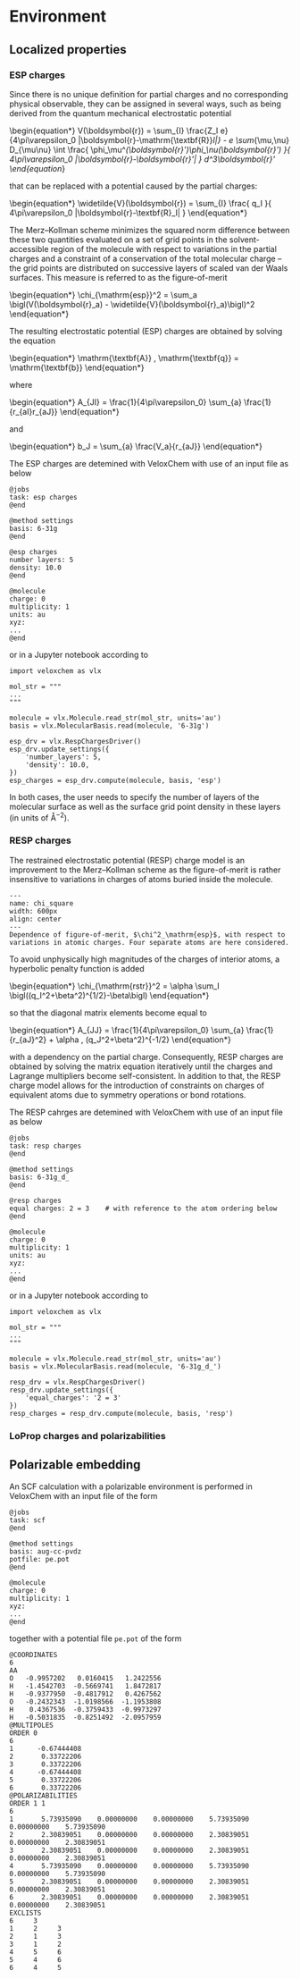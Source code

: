 # Environment

## Localized properties

### ESP charges

Since there is no unique definition for partial charges and no corresponding physical observable, they can be assigned in several ways, such as being derived from the quantum mechanical electrostatic potential

\begin{equation*}
V(\boldsymbol{r}) = 
\sum_{I}
\frac{Z_I e}{4\pi\varepsilon_0 |\boldsymbol{r}-\mathrm{\textbf{R}}_I|} - e
\sum_{\mu,\nu}
D_{\mu\nu}
\int 
\frac{
\phi_\mu^*(\boldsymbol{r}')\phi_\nu(\boldsymbol{r}')
}{
4\pi\varepsilon_0
|\boldsymbol{r}-\boldsymbol{r}'|
}
d^3\boldsymbol{r}'
\end{equation*}

that can be replaced with a potential caused by the partial charges:

\begin{equation*}
\widetilde{V}(\boldsymbol{r}) = 
\sum_{I}
\frac{
q_I
}{
4\pi\varepsilon_0
|\boldsymbol{r}-\textbf{R}_I|
}
\end{equation*}

The Merz–Kollman scheme minimizes the squared norm difference between these two quantities evaluated on a set of grid points in the solvent-accessible region of the molecule with respect to variations in the partial charges and a constraint of a conservation of the total molecular charge – the grid points are distributed on successive layers of scaled van der Waals surfaces. This measure is referred to as the figure-of-merit

\begin{equation*}
\chi_{\mathrm{esp}}^2 = \sum_a \bigl(V(\boldsymbol{r}_a) - \widetilde{V}(\boldsymbol{r}_a)\bigl)^2
\end{equation*}

The resulting electrostatic potential (ESP) charges are obtained by solving the equation

\begin{equation*}
\mathrm{\textbf{A}} \, \mathrm{\textbf{q}} = \mathrm{\textbf{b}}
\end{equation*}

where

\begin{equation*}
A_{JI} =
\frac{1}{4\pi\varepsilon_0}
\sum_{a} \frac{1}{r_{aI}r_{aJ}}
\end{equation*}

and

\begin{equation*}
b_J = \sum_{a} \frac{V_a}{r_{aJ}}
\end{equation*}

The ESP charges are detemined with VeloxChem with use of an input file as below

```
@jobs
task: esp charges
@end

@method settings
basis: 6-31g
@end

@esp charges
number layers: 5
density: 10.0
@end

@molecule
charge: 0
multiplicity: 1
units: au
xyz:  
...
@end
```

or in a Jupyter notebook according to

```
import veloxchem as vlx

mol_str = """
...
"""

molecule = vlx.Molecule.read_str(mol_str, units='au')
basis = vlx.MolecularBasis.read(molecule, '6-31g')

esp_drv = vlx.RespChargesDriver()
esp_drv.update_settings({
    'number_layers': 5,
    'density': 10.0,
})
esp_charges = esp_drv.compute(molecule, basis, 'esp')
```

In both cases, the user needs to specify the number of layers of the molecular surface as well as the surface grid point density in these layers (in units of Å$^{-2}$).

### RESP charges

The restrained electrostatic potential (RESP) charge model is an improvement to the Merz–Kollman scheme as the figure-of-merit is rather insensitive to variations in charges of atoms buried inside the molecule.

```{figure} ../images/chi_square.png
---
name: chi_square
width: 600px
align: center
---
Dependence of figure-of-merit, $\chi^2_\mathrm{esp}$, with respect to variations in atomic charges. Four separate atoms are here considered.
```

To avoid unphysically high magnitudes of the charges of interior atoms, a hyperbolic penalty function is added

\begin{equation*}
\chi_{\mathrm{rstr}}^2 = \alpha \sum_I \bigl((q_I^2+\beta^2)^{1/2}-\beta\bigl)
\end{equation*}

so that the diagonal matrix elements become equal to

\begin{equation*}
A_{JJ} = 
\frac{1}{4\pi\varepsilon_0}
\sum_{a} \frac{1}{r_{aJ}^2} + \alpha \, (q_J^2+\beta^2)^{-1/2}
\end{equation*}

with a dependency on the partial charge. Consequently, RESP charges are obtained by solving the matrix equation iteratively until the charges and Lagrange multipliers become self-consistent. In addition to that, the RESP charge model allows for the introduction of constraints on charges of equivalent atoms due to symmetry operations or bond rotations.

The RESP cahrges are detemined with VeloxChem with use of an input file as below

```
@jobs
task: resp charges
@end

@method settings
basis: 6-31g_d_
@end

@resp charges
equal charges: 2 = 3    # with reference to the atom ordering below
@end

@molecule
charge: 0
multiplicity: 1
units: au
xyz:  
...
@end 
```

or in a Jupyter notebook according to

```
import veloxchem as vlx

mol_str = """
...
"""

molecule = vlx.Molecule.read_str(mol_str, units='au')
basis = vlx.MolecularBasis.read(molecule, '6-31g_d_')

resp_drv = vlx.RespChargesDriver()
resp_drv.update_settings({
    'equal_charges': '2 = 3'
})
resp_charges = resp_drv.compute(molecule, basis, 'resp')
```

### LoProp charges and polarizabilities

## Polarizable embedding

An SCF calculation with a polarizable environment is performed in VeloxChem with an input file of the form

```
@jobs
task: scf
@end

@method settings
basis: aug-cc-pvdz
potfile: pe.pot
@end

@molecule
charge: 0
multiplicity: 1
xyz:
...
@end
```

together with a potential file `pe.pot` of the form

```
@COORDINATES
6
AA
O   -0.9957202   0.0160415   1.2422556
H   -1.4542703  -0.5669741   1.8472817
H   -0.9377950  -0.4817912   0.4267562
O   -0.2432343  -1.0198566  -1.1953808
H    0.4367536  -0.3759433  -0.9973297
H   -0.5031835  -0.8251492  -2.0957959
@MULTIPOLES
ORDER 0
6
1      -0.67444408
2       0.33722206
3       0.33722206
4      -0.67444408
5       0.33722206
6       0.33722206
@POLARIZABILITIES
ORDER 1 1
6
1       5.73935090    0.00000000    0.00000000    5.73935090    0.00000000    5.73935090
2       2.30839051    0.00000000    0.00000000    2.30839051    0.00000000    2.30839051
3       2.30839051    0.00000000    0.00000000    2.30839051    0.00000000    2.30839051
4       5.73935090    0.00000000    0.00000000    5.73935090    0.00000000    5.73935090
5       2.30839051    0.00000000    0.00000000    2.30839051    0.00000000    2.30839051
6       2.30839051    0.00000000    0.00000000    2.30839051    0.00000000    2.30839051
EXCLISTS
6     3
1     2     3   
2     1     3   
3     1     2   
4     5     6   
5     4     6   
6     4     5   
```
